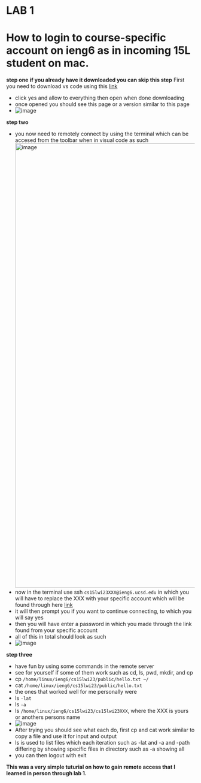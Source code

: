 # LAB 1
# How to login to course-specific account on ieng6 as in incoming 15L student on mac. 

**step one**
**if you already have it downloaded you can skip this step**
First you need to download vs code using this
[link](https://code.visualstudio.com/docs/setup/mac) 
* click yes and allow to everything then open when done downloading 
* once opened you should see this page or a version similar to this page 
* ![image](https://user-images.githubusercontent.com/122490992/211930806-81ff6071-c098-440e-9ed5-5c48c906b977.png)

**step two** 
- you now need to remotely connect by using the terminal which can be accesed from the toolbar when in visual code  as such 
   <img width="1187" alt="image" src="https://user-images.githubusercontent.com/122490992/211931672-6007ee51-e6cd-4828-b2f8-863255c7cc50.png">
- now in the terminal use ssh `cs15lwi23XXX@ieng6.ucsd.edu` in which you will have to replace the XXX with your specific account which will be found through here [link](https://sdacs.ucsd.edu/~icc/index.php)
- it will then prompt you if you want to continue connecting, to which you will say yes 
- then you will have enter a password in which you made through the link found from your specific account
- all of this in total should look as such 
- ![image](https://user-images.githubusercontent.com/122490992/211932210-9803b3a3-658e-449d-8464-e4a6f17ccfaf.png)

**step three** 
- have fun by using some commands in the remote server 
- see for yourself if some of them work such as cd, ls, pwd, mkdir, and cp
- cp `/home/linux/ieng6/cs15lwi23/public/hello.txt ~/`
- cat `/home/linux/ieng6/cs15lwi23/public/hello.txt`
- the ones that worked well for me personally were 
- ls `-lat`
- ls `-a`
- ls `/home/linux/ieng6/cs15lwi23/cs15lwi23XXX`, where the XXX is yours or anothers persons name 
- ![image](https://user-images.githubusercontent.com/122490992/211933220-aeb293ce-c6e1-479b-a043-7cfec648f8ac.png)
- After trying you should see what each do, first cp and cat work similar to copy a file and use it for input and output 
- ls is used to list files which each iteration such as -lat and -a and -path differing by showing specific files in directory such as -a showing all   
- you can then logout with exit 
   
**This was a very simple tuturial on how to gain remote access that I learned in person through lab 1.**
